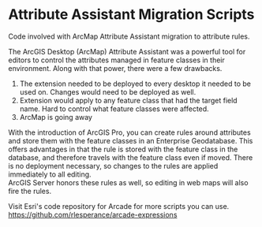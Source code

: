 # Attribute Assistant Migration Scripts

Code involved with ArcMap Attribute Assistant migration to attribute rules.

The ArcGIS Desktop (ArcMap) Attribute Assistant was a powerful tool for editors to control the attributes managed in feature classes in their environment.  Along with that power, there were a few drawbacks. 
  1. The extension needed to be deployed to every desktop it needed to be used on.  Changes would need to be deployed as well. 
  2. Extension would apply to any feature class that had the target field name.  Hard to control what feature classes were affected. 
  3. ArcMap is going away

With the introduction of ArcGIS Pro, you can create rules around attributes and store them with the feature classes in an Enterprise Geodatabase.  This offers advantages in that the rule is stored with the feature class in the database, and therefore travels with the feature class even if moved.  There is no deployment necessary, so changes to the rules are applied immediately to all editing.  
ArcGIS Server honors these rules as well, so editing in web maps will also fire the rules.

Visit Esri's code repository for Arcade for more scripts you can use.  https://github.com/rlesperance/arcade-expressions
